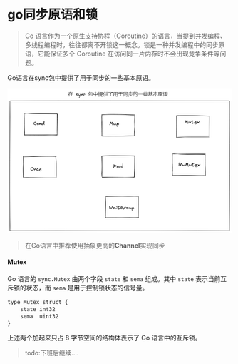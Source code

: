 # go同步原语和锁

>Go 语言作为一个原生支持协程（Goroutine）的语言，当提到并发编程、多线程编程时，往往都离不开锁这一概念。锁是一种并发编程中的同步原语，它能保证多个 Goroutine 在访问同一片内存时不会出现竞争条件等问题。

Go语言在sync包中提供了用于同步的一些基本原语。

![](./images/sync原语.png)

>在Go语言中推荐使用抽象更高的**Channel**实现同步

#### Mutex
Go 语言的 `sync.Mutex` 由两个字段 `state` 和 `sema` 组成。其中 `state` 表示当前互斥锁的状态，而 `sema` 是用于控制锁状态的信号量。

``` pf
type Mutex struct {
	state int32
	sema  uint32
}
```
上述两个加起来只占 8 字节空间的结构体表示了 Go 语言中的互斥锁。

>todo:下班后继续....
